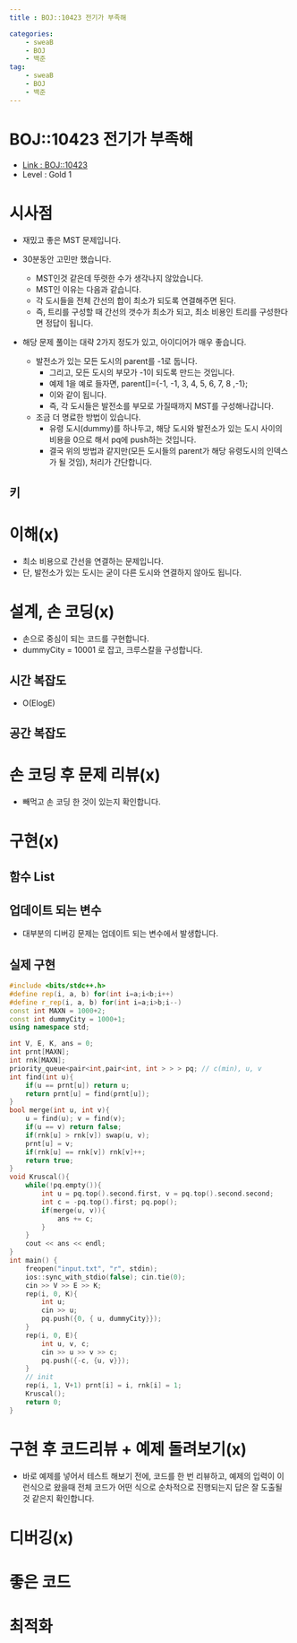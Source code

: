 ```yaml
---
title : BOJ::10423 전기가 부족해

categories:
    - sweaB
    - BOJ
    - 백준
tag:
    - sweaB
    - BOJ
    - 백준
---
```

# BOJ::10423 전기가 부족해
- [Link : BOJ::10423](https://www.acmicpc.net/problem/10423)
- Level : Gold 1

# 시사점
- 재밌고 좋은 MST 문제입니다.
- 30분동안 고민만 했습니다.
  - MST인것 같은데 뚜렷한 수가 생각나지 않았습니다.
  - MST인 이유는 다음과 같습니다.
  - 각 도시들을 전체 간선의 합이 최소가 되도록 연결해주면 된다.
  - 즉, 트리를 구성할 때 간선의 갯수가 최소가 되고, 최소 비용인 트리를 구성한다면 정답이 됩니다.

- 해당 문제 풀이는 대략 2가지 정도가 있고, 아이디어가 매우 좋습니다.
  - 발전소가 있는 모든 도시의 parent를 -1로 둡니다.
    - 그리고, 모든 도시의 부모가 -1이 되도록 만드는 것입니다.
    - 예제 1을 예로 들자면, parent[]={-1, -1, 3, 4, 5, 6, 7, 8 ,-1};
    - 이와 같이 됩니다.
    - 즉, 각 도시들은 발전소를 부모로 가질때까지 MST를 구성해나갑니다.
  - 조금 더 명료한 방법이 있습니다.
    - 유령 도시(dummy)를 하나두고, 해당 도시와 발전소가 있는 도시 사이의 비용을 0으로 해서 pq에 push하는
      것입니다.
    - 결국 위의 방법과 같지만(모든 도시들의 parent가 해당 유령도시의 인덱스가 될 것임), 처리가
      간단합니다.

## 키

# 이해(x)
- 최소 비용으로 간선을 연결하는 문제입니다.
- 단, 발전소가 있는 도시는 굳이 다른 도시와 연결하지 않아도 됩니다.

# 설계, 손 코딩(x)
- 손으로 중심이 되는 코드를 구현합니다.
- dummyCity = 10001 로 잡고, 크루스칼을 구성합니다.

## 시간 복잡도
- O(ElogE)

## 공간 복잡도

# 손 코딩 후 문제 리뷰(x)
- 빼먹고 손 코딩 한 것이 있는지 확인합니다.

# 구현(x)

## 함수 List 

## 업데이트 되는 변수
- 대부분의 디버깅 문제는 업데이트 되는 변수에서 발생합니다.

## 실제 구현 

```cpp
#include <bits/stdc++.h>
#define rep(i, a, b) for(int i=a;i<b;i++)
#define r_rep(i, a, b) for(int i=a;i>b;i--)
const int MAXN = 1000+2;
const int dummyCity = 1000+1;
using namespace std;

int V, E, K, ans = 0;
int prnt[MAXN];
int rnk[MAXN];
priority_queue<pair<int,pair<int, int > > > pq; // c(min), u, v
int find(int u){
    if(u == prnt[u]) return u;
    return prnt[u] = find(prnt[u]);
}
bool merge(int u, int v){
    u = find(u); v = find(v);
    if(u == v) return false;
    if(rnk[u] > rnk[v]) swap(u, v);
    prnt[u] = v;
    if(rnk[u] == rnk[v]) rnk[v]++;
    return true;
}
void Kruscal(){
    while(!pq.empty()){
        int u = pq.top().second.first, v = pq.top().second.second;
        int c = -pq.top().first; pq.pop();
        if(merge(u, v)){
            ans += c;
        }
    }
    cout << ans << endl;
}
int main() {
    freopen("input.txt", "r", stdin);
    ios::sync_with_stdio(false); cin.tie(0);
    cin >> V >> E >> K;
    rep(i, 0, K){
        int u;
        cin >> u;
        pq.push({0, { u, dummyCity}});
    }
    rep(i, 0, E){
        int u, v, c;
        cin >> u >> v >> c;
        pq.push({-c, {u, v}});
    }
    // init
    rep(i, 1, V+1) prnt[i] = i, rnk[i] = 1;
    Kruscal();
    return 0;
}
```

# 구현 후 코드리뷰 + 예제 돌려보기(x)
- 바로 예제를 넣어서 테스트 해보기 전에, 코드를 한 번 리뷰하고, 예제의 입력이 이런식으로 왔을때
  전체 코드가 어떤 식으로 순차적으로 진행되는지 답은 잘 도출될 것 같은지 확인합니다.

# 디버깅(x)

# 좋은 코드

# 최적화
